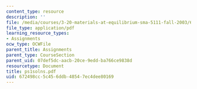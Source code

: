 ```yaml
---
content_type: resource
description: ''
file: /media/courses/3-20-materials-at-equilibrium-sma-5111-fall-2003/672498cc5c456ddb48547ec4dee80169_ps1solns.pdf
file_type: application/pdf
learning_resource_types:
- Assignments
ocw_type: OCWFile
parent_title: Assignments
parent_type: CourseSection
parent_uid: 07def5dc-aacb-20ce-9edd-ba766ce9838d
resourcetype: Document
title: ps1solns.pdf
uid: 672498cc-5c45-6ddb-4854-7ec4dee80169
---
```

